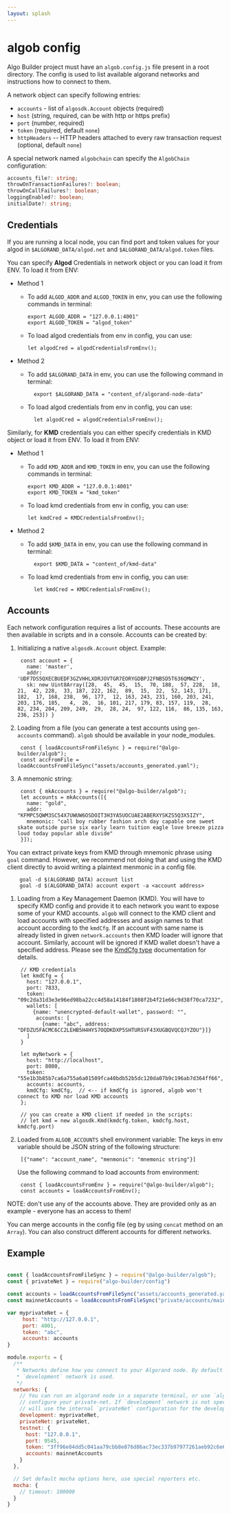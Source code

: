 ```yaml
---
layout: splash
---
```


# algob config

Algo Builder project must have an `algob.config.js` file present in a root directory.
The config is used to list available algorand networks and instructions how to connect to them.

A network object can specify following entries:

+ `accounts` - list of `algosdk.Account` objects (required)
+ `host` (string, required, can be with http or https prefix)
+ `port` (number, required)
+ `token` (required, default `none`)
+ `httpHeaders` -- HTTP headers attached to every raw transaction request (optional, default `none`)

A special network named `algobchain` can specify the `AlgobChain` configuration:

```ts
accounts_file?: string;
throwOnTransactionFailures?: boolean;
throwOnCallFailures?: boolean;
loggingEnabled?: boolean;
initialDate?: string;
```

## Credentials

If you are running a local node, you can find port and token values for your algod in `$ALGORAND_DATA/algod.net` and `$ALGORAND_DATA/algod.token` files.

You can specify **Algod** Credentials in network object or you can load it from ENV.
To load it from ENV:

- Method 1

  - To add `ALGOD_ADDR` and `ALGOD_TOKEN` in env, you can use the following commands in terminal:

        export ALGOD_ADDR = "127.0.0.1:4001"
        export ALGOD_TOKEN = "algod_token"

  - To load algod credentials from env in config, you can use:

        let algodCred = algodCredentialsFromEnv();

- Method 2

  - To add `$ALGORAND_DATA` in env, you can use the following command in terminal:

          export $ALGORAND_DATA = "content_of/algorand-node-data"

  - To load algod credentials from env in config, you can use:

          let algodCred = algodCredentialsFromEnv();

Similarly, for **KMD** credentials you can either specify credentials in KMD object or load it from ENV.
To load it from ENV:

- Method 1

  - To add `KMD_ADDR` and `KMD_TOKEN` in env, you can use the following commands in terminal:

        export KMD_ADDR = "127.0.0.1:4001"
        export KMD_TOKEN = "kmd_token"

  - To load kmd credentials from env in config, you can use:

        let kmdCred = KMDCredentialsFromEnv();

- Method 2

  - To add `$KMD_DATA` in env, you can use the following command in terminal:

          export $KMD_DATA = "content_of/kmd-data"

  - To load kmd credentials from env in config, you can use:

          let kmdCred = KMDCredentialsFromEnv();


## Accounts

Each network configuration requires a list of accounts. These accounts are then available in scripts and in a console. Accounts can be created by:

1. Initializing a native `algosdk.Account` object. Example:

        const account = {
          name: 'master',
          addr: 'UDF7DS5QXECBUEDF3GZVHHLXDRJOVTGR7EORYGDBPJ2FNB5D5T636QMWZY',
          sk: new Uint8Array([28,  45,  45,  15,  70, 188,  57, 228,  18,  21,  42, 228,  33, 187, 222, 162,  89,  15,  22,  52, 143, 171, 182,  17, 168, 238,  96, 177,  12, 163, 243, 231, 160, 203, 241, 203, 176, 185,   4,  26,  16, 101, 217, 179, 83, 157, 119,  28,  82, 234, 204, 209, 249,  29,  28, 24,  97, 122, 116,  86, 135, 163, 236, 253]) }

1. Loading from a file (you can generate a test accounts using `gen-accounts` command). `algob` should be available in your node_modules.

        const { loadAccountsFromFileSync } = require("@algo-builder/algob");
        const accFromFile = loadAccountsFromFileSync("assets/accounts_generated.yaml");

1. A mnemonic string:

        const { mkAccounts } = require("@algo-builder/algob");
        let accounts = mkAccounts([{
          name: "gold",
          addr: "KFMPC5QWM3SC54X7UWUW6OSDOIT3H3YA5UOCUAE2ABERXYSKZS5Q3X5IZY",
          mnemonic: "call boy rubber fashion arch day capable one sweet skate outside purse six early learn tuition eagle love breeze pizza loud today popular able divide"
        }]);

  You can extract private keys from KMD through mnemonic phrase using `goal` command. However, we recommend not doing that and using the KMD client directly to avoid writing a plaintext menmonic in a config file.

        goal -d $(ALGORAND_DATA) account list
        goal -d $(ALGORAND_DATA) account export -a <account address>

1. Loading from a Key Management Daemon (KMD).
   You will have to specify KMD config and provide it to each network you want to expose some
   of your KMD accounts. `algob` will connect to the KMD client and load accounts with
   specified addresses and assign names to that account according to the `kmdCfg`. If an
   account with same name is already listed in given `network.accounts` then KMD loader will
   ignore that account. Similarly, account will be ignored if KMD wallet doesn't have a
   specified address.
   Please see the [KmdCfg type](https://scale-it.github.io/algo-builder/interfaces/_types_.kmdcfg.html) documentation for details.

        // KMD credentials
        let kmdCfg = {
          host: "127.0.0.1",
          port: 7833,
          token: "09c2da31d3e3e96ed98ba22cc4d58a14184f1808f2b4f21e66c9d38f70ca7232",
          wallets: [
            {name: "unencrypted-default-wallet", password: "",
             accounts: [
               {name: "abc", address: "DFDZU5FACMC6CC2LEHB5H4HYS7OQDKDXP5SHTURSVF43XUGBQVQCQJYZOU"}]}
          ]
        }

        let myNetwork = {
          host: "http://localhost",
          port: 8080,
          token: "55e1b3b85b7ca6a755a6a01509fca40bdb52b5dc120da07b9c196ab7d364ff66",
          accounts: accounts,
          kmdCfg: kmdCfg,  // <-- if kmdCfg is ignored, algob won't connect to KMD nor load KMD accounts
        };

        // you can create a KMD client if needed in the scripts:
        // let kmd = new algosdk.Kmd(kmdcfg.token, kmdcfg.host, kmdcfg.port)

1. Loaded from `ALGOB_ACCOUNTS` shell environment variable:
    The keys in env variable should be JSON string of the following structure:

        [{"name": "account_name", "menmonic": "mnemonic string"}]

    Use the following command to load accounts from environment:

        const { loadAccountsFromEnv } = require("@algo-builder/algob");
        const accounts = loadAccountsFromEnv();


NOTE: don't use any of the accounts above. They are provided only as an example - everyone has an access to them!

You can merge accounts in the config file (eg by using `concat` method on an `Array`).
You can also construct different accounts for different networks.


## Example

```js

const { loadAccountsFromFileSync } = require("@algo-builder/algob");
const { privateNet } = require("algo-builder/config")

const accounts = loadAccountsFromFileSync("assets/accounts_generated.yaml");
const mainnetAccounts = loadAccountsFromFileSync("private/accounts/mainnet.yaml");

var myprivateNet = {
     host: "http://127.0.0.1",
     port: 4001,
     token: "abc",
     accounts: accounts
}

module.exports = {
  /**
   * Networks define how you connect to your Algorand node. By default the
   * `development` network is used.
   */
  networks: {
    // You can run an algorand node in a separate terminal, or use `algob` to run and
    // configure your private-net. If `development` network is not specified, `algob`
    // will use the internal `privateNet` configuration for the development network.
    development: myprivateNet,
    privateNet: privateNet,
    testnet: {
      host: "127.0.0.1",
      port: 9545,
      token: "3ff96e84dd5c041aa79cbb8e876d86ac73ec337b97977261aeb92c6e6a7f2725",
      accounts: mainnetAccounts
    }
  },

  // Set default mocha options here, use special reporters etc.
  mocha: {
    // timeout: 100000
  }
}
```
